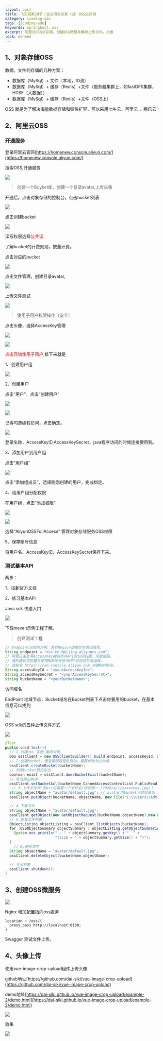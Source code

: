 ```yaml
---
layout: post
title: 飞天班第20节：企业项目研发（四）OSS云存储
category: icoding-edu
tags: [icoding-edu]
keywords: springboot，oss
excerpt: 阿里云OSS云存储，创建OSS微服务模块上传文件，头像
lock: noneed
---
```


## 1、对象存储OSS

数据，文件的存储的几种方案：

- 数据库（MySql）+ 文件（本地，IO流）
- 数据库（MySql）+ 缓存（Redis）+文件（服务器集群上，如fastDFS集群，HDSF（大数据））
- 数据库（MySql）+ 缓存（Redis）+文件（OSS上）

OSS 就是为了解决海量数据存储和弹性扩容，可以采用七牛云、阿里云 、腾讯云



## 2、阿里云OSS

### 开通服务

登录阿里云官网[https://homenew.console.aliyun.com/](https://homenew.console.aliyun.com/)

搜索OSS,开通服务

![](/assets/images/2020/icoding/project-build/ali-oss.gif)



> 创建一个Buyket库，创建一个目录avatar,上传头像

开通后，点击对象存储的控制台，点击bucket列表

![](/assets/images/2020/icoding/project-build/ali-oss-bucket.gif)

点击创建bucket

![](/assets/images/2020/icoding/project-build/ali-oss-bucket-create.gif)

读写权限选择<font color="red">公共读</font>

了解bucket的计费规则，按量计费。

点击对应的bucket

![](/assets/images/2020/icoding/project-build/ali-oss-bucket-manage.gif)

点击文件管理，创建目录avatar,

![](/assets/images/2020/icoding/project-build/ali-oss-bucket-fold-create.gif)

上传文件测试

![](/assets/images/2020/icoding/project-build/ali-oss-bucket-upload-file.gif)



> 使用子用户权限操作（安全）

点击头像，选择AccessKey管理

![](/assets/images/2020/icoding/project-build/ali-sub-access-key.gif)

![](/assets/images/2020/icoding/project-build/ali-use-sub-access.gif)

<font color="red">点击开始使用子用户</font>,接下来就是

1、创建用户组

![](/assets/images/2020/icoding/project-build/ali-create-sub-group.gif)

2、创建用户

点击“用户”，点击“创建用户”

![](/assets/images/2020/icoding/project-build/ali-create-sub-user.gif)

![](/assets/images/2020/icoding/project-build/ali-create-sub-user2.gif)

记得勾选编程访问，点击确定。

![](/assets/images/2020/icoding/project-build/ali-create-sub-user3.gif)

登录名称，AccessKeyID,AccessKeySecret，java程序访问的时候连接要用到。

3、添加用户到用户组

点击“用户组”

![](/assets/images/2020/icoding/project-build/ali-bind-user-group.gif)

点击“添加组成员”，选择刚刚创建的用户，完成绑定。

4、给用户组分配权限

在用户组，点击“添加权限”

![](/assets/images/2020/icoding/project-build/ali-group-previge.gif)

![](/assets/images/2020/icoding/project-build/ali-group-previge2.gif)

选择“AliyunOSSFullAccess” 管理对象存储服务OSS权限

5、保存账号信息

 将用户名、AccessKeyID、AccessKeySecret保存下来。



### 测试基本API

两步：

1、找到官方文档

2、练习基本API

Java sdk 快速入门

![](/assets/images/2020/icoding/project-build/ali-oss-api-test.gif)

下载maven示例工程了解。

> 创建测试工程

```java
// Endpoint以杭州为例，其它Region请按实际情况填写。
String endpoint = "oss-cn-beijing.aliyuncs.com";
// 阿里云主账号AccessKey拥有所有API的访问权限，风险很高。
// 强烈建议您创建并使用RAM账号进行API访问或日常运维，
// 请登录 https://ram.console.aliyun.com 创建RAM账号。
String accessKeyId = "<yourAccessKeyId>";
String accessKeySecret = "<yourAccessKeySecret>";
String bucketName = "<yourBucketName>";
```

访问域名

EndPoint 地域节点，Bucket域名在Bucket列表下点击你要用的bucket，在基本信息可以找到

![](/assets/images/2020/icoding/project-build/ali-oss-endpoint.gif)

OSS sdk的五种上传文件方式

![](/assets/images/2020/icoding/project-build/ali-oss-api-uploadfile-method.gif)





```java
@Test
public void test(){
  // 1.创建oss 实例,面向对象
  OSS ossClient = new OSSClientBuilder().build(endpoint, accessKeyId, accessKeySecret);
  // 2.创建bucket，但是读权限是私有的，需要修改为公共读
  ossClient.createBucket(bucketName);
  // 判断bucket是否存在
  boolean exist = ossClient.doesBucketExist(bucketName);
  // 修改为公共读
  ossClient.setBucketAcl(bucketName,CannedAccessControlList.PublicRead);
   // 3.上传文件流 到oss后需要一个文件名(保证唯一 /2020/4/1/xxxxxxxx.jpg)！
  String objectName = "avatar/default.jpg"; // avatar为bucket下的目录名
  ossClient.putObject(bucketName, objectName, new File("C:\\Users\\Administrator\\Desktop\\dafault.jpg"));

  // 4.下载文件
  String objectName = "avatar/default.jpg";
  ossClient.getObject(new GetObjectRequest(bucketName,objectName),new File("a.jpg"));
  // 5.查看文件列表
  ObjectListing objectListing = ossClient.listObjects(bucketName);
  for (OSSObjectSummary objectSummary : objectListing.getObjectSummaries()) 	{
    System.out.println(" - " + objectSummary.getKey() + "  " +
                       "(size = " + objectSummary.getSize() + ")");
  }
	// 6.删除文件
  String objectName = "avatar/default.jpg";
  ossClient.deleteObject(bucketName,objectName);
  
  // 关闭对象
  ossClient.shutdown();
}
```



## 3、创建OSS微服务

![](/assets/images/2020/icoding/project-build/jude-edu-oss.gif)

Nginx 增加配置指向oss服务

```nginx
location ~ /oss/{
  proxy_pass http://localhost:8130;
}
```

Swagger 测试文件上传。

## 4、头像上传

使用vue-image-crop-upload组件上传头像

github地址[https://github.com/dai-siki/vue-image-crop-upload](https://github.com/dai-siki/vue-image-crop-upload)

demo地址[https://dai-siki.github.io/vue-image-crop-upload/example-2/demo.html](https://dai-siki.github.io/vue-image-crop-upload/example-2/demo.html)

![](/assets/images/2020/icoding/project-build/upload-image.gif)

效果

![](/assets/images/2020/icoding/project-build/upload-image2.gif)
